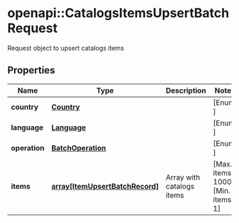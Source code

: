 # openapi::CatalogsItemsUpsertBatchRequest

Request object to upsert catalogs items

## Properties
Name | Type | Description | Notes
------------ | ------------- | ------------- | -------------
**country** | [**Country**](Country.md) |  | [Enum: ] 
**language** | [**Language**](Language.md) |  | [Enum: ] 
**operation** | [**BatchOperation**](BatchOperation.md) |  | [Enum: ] 
**items** | [**array[ItemUpsertBatchRecord]**](ItemUpsertBatchRecord.md) | Array with catalogs items | [Max. items: 1000] [Min. items: 1] 


